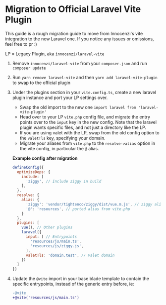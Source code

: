 # Migration to Official Laravel Vite Plugin

This guide is a rough migration guide to move from Innocenzi's vite integration to the new Laravel one. If you notice any issues or omissions, feel free to pr :)

LP = Legacy Plugin, aka `innocenzi/laravel-vite`

1. Remove `innocenzi/laravel-vite` from your `composer.json` and run `composer update`
2. Run `yarn remove laravel-vite` and then `yarn add laravel-vite-plugin` to swap to the official plugin
3. Under the plugins section in your `vite.config.ts`, create a new laravel plugin instance and port your LP settings over.
   - Swap the old import to the new one `import laravel from 'laravel-vite-plugin'`
   - Head over to your LP `vite.php` config file, and migrate the entry points over to the `input` key in the new config. Note that the laravel plugin wants specific files, and not just a directory like the LP.
   - If you are using valet with the LP, swap from the old config option to the `valetTls` key, specifying your domain.
   - Migrate your aliases from `vite.php` to the `resolve->alias` option in the vite config, in particular the `@` alias.

   **Example config after migration**
    ```js
    defineConfig({
      optimizeDeps: {
        include: [
          'ziggy', // Include ziggy in build
        ],
      },
      resolve: {
        alias: {
          'ziggy': 'vendor/tightenco/ziggy/dist/vue.m.js', // ziggy alias
          '@': 'resources', // ported alias from vite.php
        }
      },
      plugins: [
        vue(), // Other plugins
        laravel({
          input: [ // Entrypoints
            'resources/js/main.ts',
            'resources/js/ziggy.js',
          ],
          valetTls: 'domain.test', // Valet domain
        })
      ]
    })
     ```
4. Update the `@vite` import in your base blade template to contain the specific entrypoints, instead of the generic entry before, ie:
   ```diff
   -@vite
   +@vite('resources/js/main.ts')
   ```

